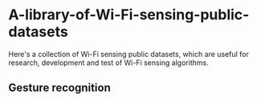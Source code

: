 # A-library-of-Wi-Fi-sensing-public-datasets
Here's a collection of Wi-Fi sensing public datasets, which are useful for research, development and test of Wi-Fi sensing algorithms.

## Gesture recognition

